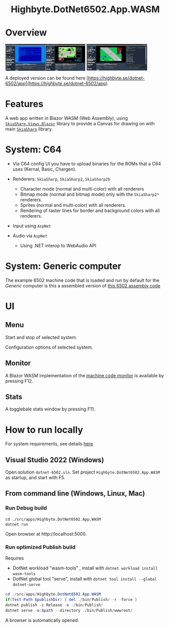 <h1 align="center">Highbyte.DotNet6502.App.WASM</h1>

# Overview
<img align="top" src="Screenshots/WASM_C64_Basic.png" width="25%" height="25%" title="Blazor WASM C64 Basic"><img align="top" src="Screenshots/WASM_C64_LastNinja.png" width="25%" height="25%" title="Blazor WASM running The Last Ninja">
<img align="top" src="Screenshots/WASM_C64_Monitor.png" width="38%" height="38%" title="Blazor WASM app C64 monitor">

A deployed version can be found here [https://highbyte.se/dotnet-6502/app](https://highbyte.se/dotnet-6502/app)

# Features
A web app written in Blazor WASM (Web Assembly), using [`SkiaSharp.Views.Blazor`](https://www.nuget.org/packages/SkiaSharp.Views.Blazor) library to provide a Canvas for drawing on with main [`SkiaSharp`](https://www.nuget.org/packages/SkiaSharp) library.

# System: C64 
- Via C64 config UI you have to upload binaries for the ROMs that a C64 uses (Kernal, Basic, Chargen).

- Renderers: `SkiaSharp`, `SkiaSharp2`, `SkiaSharp2b`
  - Character mode (normal and multi-color) with all renderers
  - Bitmap mode (normal and bitmap mode) only with the `SkiaSharp2*` renderers.
  - Sprites (normal and multi-color) with all renderers.
  - Rendering of raster lines for border and background colors with all renderers.

- Input using `AspNet`

- Audio via `AspNet`
  - Using .NET interop to WebAudio API

# System: Generic computer 
The example 6502 machine code that is loaded and run by default for the _Generic_ computer is this a assembled version of [this 6502 assembly code](../samples/Assembler/Generic/hostinteraction_scroll_text_and_cycle_colors.asm)


# UI

## Menu
Start and stop of selected system.

Configuration options of selected system.

## Monitor
A Blazor WASM implementation of the [machine code monitor](MONITOR.md) is available by pressing F12.

## Stats
A togglebale stats window by pressing F11.

# How to run locally

For system requirements, see details [here](DEVELOP.md#Requirements)

## Visual Studio 2022 (Windows)

Open solution `dotnet-6502.sln`.
Set project `Highbyte.DotNet6502.App.WASM` as startup, and start with F5.

## From command line (Windows, Linux, Mac)
### Run Debug build
``` 
cd ./src/apps/Highbyte.DotNet6502.App.WASM
dotnet run
```
Open browser at http://localhost:5000.

### Run optimized Publish build
Requires 
- DotNet workload "wasm-tools" , install with `dotnet workload install wasm-tools`
- DotNet global tool "serve", install with `dotnet tool install --global dotnet-serve`

```powershell 
cd ./src/apps/Highbyte.DotNet6502.App.WASM
if(Test-Path $publishDir) { del ./bin/Publish/ -r -force }
dotnet publish -c Release -o ./bin/Publish/
dotnet serve -o:$path --directory ./bin/Publish/wwwroot/
```
A browser is automatically opened.
